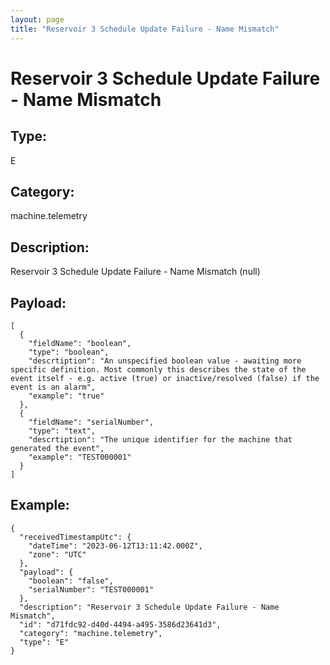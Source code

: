 ```yaml
---
layout: page
title: "Reservoir 3 Schedule Update Failure - Name Mismatch"
---
```


# Reservoir 3 Schedule Update Failure - Name Mismatch

## Type:

E

## Category:

machine.telemetry

## Description: 

Reservoir 3 Schedule Update Failure - Name Mismatch (null)

## Payload:

```
[
  {
    "fieldName": "boolean",
    "type": "boolean",
    "descrtiption": "An unspecified boolean value - awaiting more specific definition. Most commonly this describes the state of the event itself - e.g. active (true) or inactive/resolved (false) if the event is an alarm",
    "example": "true"
  },
  {
    "fieldName": "serialNumber",
    "type": "text",
    "descrtiption": "The unique identifier for the machine that generated the event",
    "example": "TEST000001"
  }
]
```

## Example:

```
{
  "receivedTimestampUtc": {
    "dateTime": "2023-06-12T13:11:42.000Z",
    "zone": "UTC"
  },
  "payload": {
    "boolean": "false",
    "serialNumber": "TEST000001"
  },
  "description": "Reservoir 3 Schedule Update Failure - Name Mismatch",
  "id": "d71fdc92-d40d-4494-a495-3586d23641d3",
  "category": "machine.telemetry",
  "type": "E"
}
```
